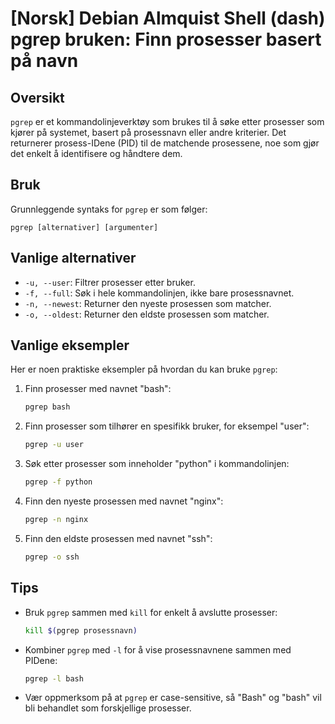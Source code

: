 # [Norsk] Debian Almquist Shell (dash) pgrep bruken: Finn prosesser basert på navn

## Oversikt
`pgrep` er et kommandolinjeverktøy som brukes til å søke etter prosesser som kjører på systemet, basert på prosessnavn eller andre kriterier. Det returnerer prosess-IDene (PID) til de matchende prosessene, noe som gjør det enkelt å identifisere og håndtere dem.

## Bruk
Grunnleggende syntaks for `pgrep` er som følger:

```
pgrep [alternativer] [argumenter]
```

## Vanlige alternativer
- `-u, --user`: Filtrer prosesser etter bruker.
- `-f, --full`: Søk i hele kommandolinjen, ikke bare prosessnavnet.
- `-n, --newest`: Returner den nyeste prosessen som matcher.
- `-o, --oldest`: Returner den eldste prosessen som matcher.

## Vanlige eksempler
Her er noen praktiske eksempler på hvordan du kan bruke `pgrep`:

1. Finn prosesser med navnet "bash":
   ```bash
   pgrep bash
   ```

2. Finn prosesser som tilhører en spesifikk bruker, for eksempel "user":
   ```bash
   pgrep -u user
   ```

3. Søk etter prosesser som inneholder "python" i kommandolinjen:
   ```bash
   pgrep -f python
   ```

4. Finn den nyeste prosessen med navnet "nginx":
   ```bash
   pgrep -n nginx
   ```

5. Finn den eldste prosessen med navnet "ssh":
   ```bash
   pgrep -o ssh
   ```

## Tips
- Bruk `pgrep` sammen med `kill` for enkelt å avslutte prosesser: 
  ```bash
  kill $(pgrep prosessnavn)
  ```
- Kombiner `pgrep` med `-l` for å vise prosessnavnene sammen med PIDene:
  ```bash
  pgrep -l bash
  ```
- Vær oppmerksom på at `pgrep` er case-sensitive, så "Bash" og "bash" vil bli behandlet som forskjellige prosesser.